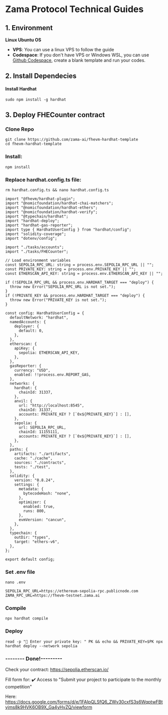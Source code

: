 # Zama Protocol Technical Guides
## 1. Environment
**Linux Ubuntu OS**
* **VPS**: You can use a linux VPS to follow the guide
* **Codespace**: If you don't have VPS or Windows WSL, you can use [Github Codespace](https://github.com/codespaces), create a blank template and run your codes.
## 2. Install Dependecies
#### Install Hardhat
```
sudo npm install -g hardhat
```
## 3. Deploy FHECounter contract
### Clone Repo
```
git clone https://github.com/zama-ai/fhevm-hardhat-template
cd fhevm-hardhat-template
```
### Install:
```
npm install
```
### Replace hardhat.config.ts file:
```
rm hardhat.config.ts && nano hardhat.config.ts
```
```
import "@fhevm/hardhat-plugin";
import "@nomicfoundation/hardhat-chai-matchers";
import "@nomicfoundation/hardhat-ethers";
import "@nomicfoundation/hardhat-verify";
import "@typechain/hardhat";
import "hardhat-deploy";
import "hardhat-gas-reporter";
import type { HardhatUserConfig } from "hardhat/config";
import "solidity-coverage";
import "dotenv/config";

import "./tasks/accounts";
import "./tasks/FHECounter";

// Load environment variables
const SEPOLIA_RPC_URL: string = process.env.SEPOLIA_RPC_URL || "";
const PRIVATE_KEY: string = process.env.PRIVATE_KEY || "";
const ETHERSCAN_API_KEY: string = process.env.ETHERSCAN_API_KEY || "";

if (!SEPOLIA_RPC_URL && process.env.HARDHAT_TARGET === "deploy") {
  throw new Error("SEPOLIA_RPC_URL is not set.");
}
if (!PRIVATE_KEY && process.env.HARDHAT_TARGET === "deploy") {
  throw new Error("PRIVATE_KEY is not set.");
}

const config: HardhatUserConfig = {
  defaultNetwork: "hardhat",
  namedAccounts: {
    deployer: {
      default: 0,
    },
  },
  etherscan: {
    apiKey: {
      sepolia: ETHERSCAN_API_KEY,
    },
  },
  gasReporter: {
    currency: "USD",
    enabled: !!process.env.REPORT_GAS,
  },
  networks: {
    hardhat: {
      chainId: 31337,
    },
    anvil: {
      url: "http://localhost:8545",
      chainId: 31337,
      accounts: PRIVATE_KEY ? [`0x${PRIVATE_KEY}`] : [],
    },
    sepolia: {
      url: SEPOLIA_RPC_URL,
      chainId: 11155111,
      accounts: PRIVATE_KEY ? [`0x${PRIVATE_KEY}`] : [],
    },
  },
  paths: {
    artifacts: "./artifacts",
    cache: "./cache",
    sources: "./contracts",
    tests: "./test",
  },
  solidity: {
    version: "0.8.24",
    settings: {
      metadata: {
        bytecodeHash: "none",
      },
      optimizer: {
        enabled: true,
        runs: 800,
      },
      evmVersion: "cancun",
    },
  },
  typechain: {
    outDir: "types",
    target: "ethers-v6",
  },
};

export default config;
```
### Set .env file
```
nano .env
```
```
SEPOLIA_RPC_URL=https://ethereum-sepolia-rpc.publicnode.com
ZAMA_RPC_URL=https://fhevm-testnet.zama.ai
```
### Compile
```
npx hardhat compile
```
### Deploy
```
read -p "🔑 Enter your private key: " PK && echo && PRIVATE_KEY=$PK npx hardhat deploy --network sepolia
```
### -------- Done!---------
Check your contract: https://sepolia.etherscan.io/

Fill form for: ✔️ Access to "Submit your project to participate to the monthly competition"

Here: https://docs.google.com/forms/d/e/1FAIpQLSfQ6_ZWv30cxfS3s6WqptwFBtvjms8k9HVK6OB9X_Ga4yHvZQ/viewform


